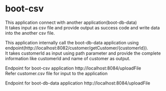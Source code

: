 # **boot-csv**

This application connect with another application(boot-db-data)<br>
It takes input as csv file and provide output as success code and write data into the another csv file.<br>


This application internally call the boot-db-data application using endpoint(http://localhost:8082/customer/getCustomer/{customerId}).<br>
It takes customerId as input using path parameter and provide the complete information like customerId and name of customer as output.<br>

Endpoint for boot-csv application http://localhost:8084/uploadFile<br>
Refer customer.csv file for input to the application

Endpoint for boot-db-data application http://localhost:8084/uploadFile




